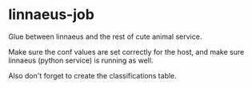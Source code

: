 # linnaeus-job
Glue between linnaeus and the rest of cute animal service.

Make sure the conf values are set correctly for the host, and make sure linnaeus (python service) is running as well.

Also don't forget to create the classifications table.
